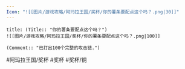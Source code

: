 ```yaml
---
Icon: "![[图片/游戏攻略/阿玛拉王国/奖杯/你的薯条要配点这个吗？.png|30]]"
---
```

```ad-common-bronze-trophy
title: (Title:: "你的薯条要配点这个吗？")
![[图片/游戏攻略/阿玛拉王国/奖杯/你的薯条要配点这个吗？.png|100]]

(Comment:: "已打出100个完整的攻击链.")
```

#阿玛拉王国/奖杯 #奖杯 #奖杯/铜
